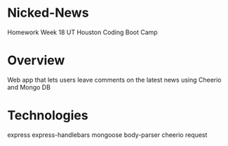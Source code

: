 # Nicked-News
Homework Week 18 UT Houston Coding Boot Camp

# Overview
Web app that lets users leave comments on the latest news using Cheerio and Mongo DB

# Technologies
express
express-handlebars
mongoose
body-parser
cheerio
request




